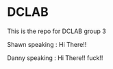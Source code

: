 # DCLAB
This is the repo for DCLAB group 3

Shawn speaking : Hi There!!

Danny speaking : Hi There!! fuck!!
